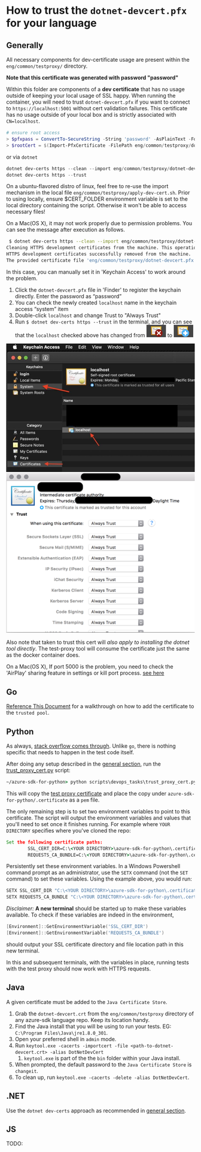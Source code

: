 # How to trust the `dotnet-devcert.pfx` for your language

## Generally

All necessary components for dev-certificate usage are present within the `eng/common/testproxy/` directory.

**Note that this certificate was generated with password "password"**

Within this folder are components of a **dev certificate** that has no usage outside of keeping your local usage of SSL happy. When running the container, you will need to trust `dotnet-devcert.pfx` if you want to connect to `https://localhost:5001` without cert validation failures. This certificate has no usage outside of your local box and is strictly associated with `CN=localhost`.

```powershell
# ensure root access
> $pfxpass = ConvertTo-SecureString -String 'password' -AsPlainText -Force
> $rootCert = $(Import-PfxCertificate -FilePath eng/common/testproxy/dotnet-devcert.pfx -CertStoreLocation 'Cert:\LocalMachine\Root' -Password $pfxpass)
```

or via `dotnet`

```powershell
dotnet dev-certs https --clean --import eng/common/testproxy/dotnet-devcert.pfx --password="password"
dotnet dev-certs https --trust
```

On a ubuntu-flavored distro of linux, feel free to re-use the import mechanism in the local file `eng/common/testproxy/apply-dev-cert.sh`. Prior to using locally, ensure $CERT_FOLDER environment variable is set to the local directory containing the script. Otherwise it won't be able to access necessary files!

On a Mac(OS X), it may not work properly due to permission problems. You can see the message after execution as follows.

```bash
 $ dotnet dev-certs https --clean --import eng/common/testproxy/dotnet-devcert.pfx --password="password"
Cleaning HTTPS development certificates from the machine. This operation might require elevated privileges. If that is the case, a prompt for credentials will be displayed.
HTTPS development certificates successfully removed from the machine.
The provided certificate file 'eng/common/testproxy/dotnet-devcert.pfx' is not a valid PFX file or the password is incorrect.
```

In this case, you can manually set it in 'Keychain Access' to work around the problem.
1. Click the `dotnet-devcert.pfx` file in 'Finder' to register the keychain directly. Enter the password as “password”
2. You can check the newly created `localhost` name in the keychain access “system” item
3. Double-click `localhost` and change Trust to "Always Trust"
4. Run `$ dotnet dev-certs https --trust` in the terminal, and you can see that the `localhost` checked above has changed from ![x](_images/keychain-cert-not.png) to ![+](_images/keychain-cert-ok.png)

![keychain-localhost](_images/keychain-localhost.png)
![keychain-always-trust](_images/keychain-trust.png)

Also note that taken to trust this cert will _also apply to installing the dotnet tool directly_. The test-proxy tool will consume the certificate just the same as the docker container does.

On a Mac(OS X), If port 5000 is the problem, you need to check the 'AirPlay' sharing feature in settings or kill port process. [see here](https://github.com/Azure/azure-sdk-tools/pull/3739#issuecomment-1207217025)

## Go

[Reference This Document](https://forfuncsake.github.io/post/2017/08/trust-extra-ca-cert-in-go-app/) for a walkthrough on how to add the certificate to the `trusted pool`.

## Python

As always, [stack overflow comes through](https://stackoverflow.com/a/39358282). Unlike `go`, there is nothing specific that needs to happen in the test code itself.

After doing any setup described in the [general section](#generally), run the
[trust_proxy_cert.py](https://github.com/Azure/azure-sdk-for-python/blob/main/scripts/devops_tasks/trust_proxy_cert.py) script:
```cmd
~/azure-sdk-for-python> python scripts\devops_tasks\trust_proxy_cert.py
```

This will copy the [test proxy certificate](https://github.com/Azure/azure-sdk-for-python/blob/main/eng/common/testproxy/dotnet-devcert.crt) and place the copy
under `azure-sdk-for-python/.certificate` as a `pem` file.

The only remaining step is to set two environment variables to point to this certificate. The script will output the environment variables and values that you'll
need to set once it finishes running. For example where `YOUR DIRECTORY` specifies where you've cloned the repo:
```cmd
Set the following certificate paths:
        SSL_CERT_DIR=C:\<YOUR DIRECTORY>\azure-sdk-for-python\.certificate
        REQUESTS_CA_BUNDLE=C:\<YOUR DIRECTORY>\azure-sdk-for-python\.certificate\dotnet-devcert.pem
```

Persistently set these environment variables. In a Windows Powershell command prompt as an administrator, use the `SETX` command (not the `SET` command) to set these variables.
Using the example above, you would run:
```cmd
SETX SSL_CERT_DIR "C:\<YOUR DIRECTORY>\azure-sdk-for-python\.certificate"
SETX REQUESTS_CA_BUNDLE "C:\<YOUR DIRECTORY>\azure-sdk-for-python\.certificate\dotnet-devcert.pem"
```

_Disclaimer:_ __A new terminal__ should be started up to make these variables available. 
To check if these variables are indeed in the environment,
```powershell
[Environment]::GetEnvironmentVariable('SSL_CERT_DIR')
[Environment]::GetEnvironmentVariable('REQUESTS_CA_BUNDLE')
```
should output your SSL certificate directory and file location path in this new terminal.

In this and subsequent terminals, with the variables in place, running tests with the test proxy should now work with HTTPS requests.

## Java

A given certificate must be added to the `Java Certificate Store`.

1. Grab the `dotnet-devcert.crt` from the `eng/common/testproxy` directory of any azure-sdk language repo. Keep its location handy.
2. Find the Java install that you will be using to run your tests. EG: `C:\Program Files\Java\jre1.8.0_301`.
3. Open your preferred shell in `admin` mode.
4. Run `keytool.exe -cacerts -importcert -file <path-to-dotnet-devcert.crt> -alias DotNetDevCert`
   1. `keytool.exe` is part of the the `bin` folder within your Java install.
5. When prompted, the default password to the `Java Certificate Store` is `changeit`.
6. To clean up, run `keytool.exe -cacerts -delete -alias DotNetDevCert`.

## .NET

Use the `dotnet dev-certs` approach as recommended in [general section](#generally).

## JS

TODO:
